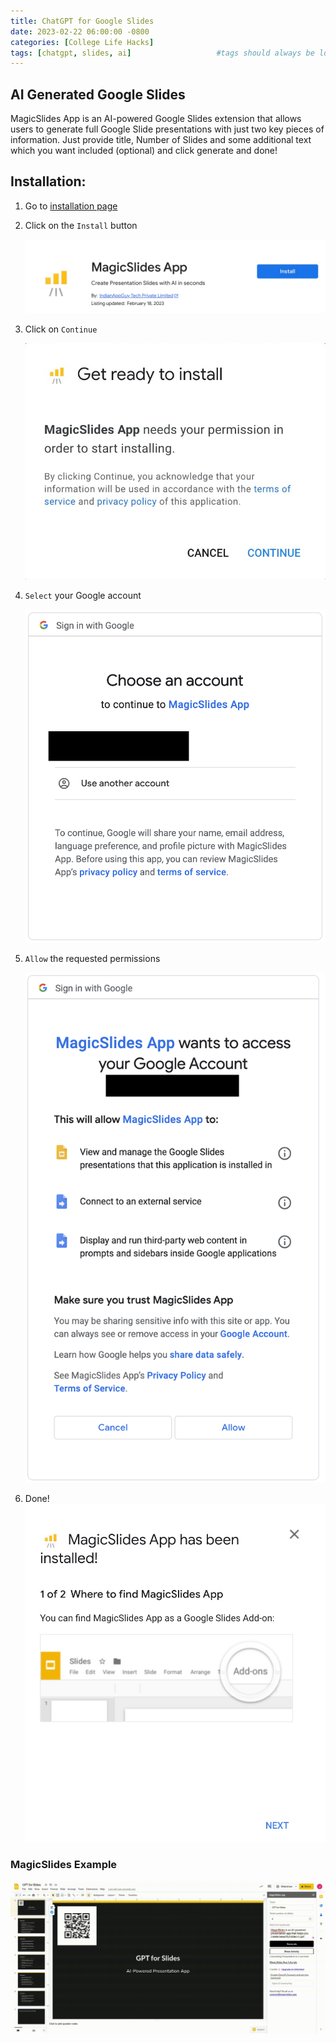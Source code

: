 ```yaml
---
title: ChatGPT for Google Slides
date: 2023-02-22 06:00:00 -0800
categories: [College Life Hacks]
tags: [chatgpt, slides, ai]                   #tags should always be lowercase
---
```


## AI Generated Google Slides

MagicSlides App is an AI-powered Google Slides extension that allows users to generate full Google Slide presentations with just two key pieces of information. Just provide title, Number of Slides and some additional text which you want included (optional) and click generate and done!

## Installation:

1. Go to [installation page](https://workspace.google.com/marketplace/app/magicslides_app/371894645570)
2. Click on the `Install` button

    ![Image displays install button for MagicSlides](/assets/img/magicslides/picture1.png)
3. Click on `Continue`

    ![Image displays continue button of installation of MagicSlides](/assets/img/magicslides/picture2.png)
4. `Select` your Google account

    ![Image displays users option to select their Google account](/assets/img/magicslides/picture3.png)
5. `Allow` the requested permissions

    ![Image displays MagicSlides requesting permissions](/assets/img/magicslides/picture4.png)
6. Done! 
    ![Image displays MagicSlides successfully installed](/assets/img/magicslides/picture5.png)

### MagicSlides Example

![Gif displays a AI generated Google Slide by MagicSlides](/assets/img/magicslides/example.gif)